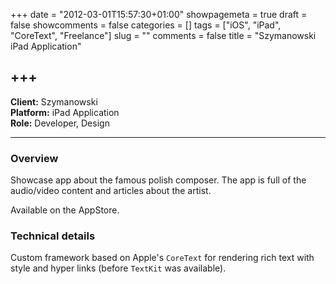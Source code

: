 +++
date = "2012-03-01T15:57:30+01:00"
showpagemeta = true
draft = false
showcomments = false
categories = []
tags = ["iOS", "iPad", "CoreText", "Freelance"]
slug = ""
comments = false
title = "Szymanowski iPad Application"

+++
---
**Client:**	Szymanowski</br>
**Platform:**	iPad Application</br>
**Role:**		Developer, Design</br>

---


### Overview

Showcase app about the famous polish composer. The app is full of the audio/video content and articles about the artist. 

Available on the AppStore.

### Technical details

Custom framework based on Apple's `CoreText` for rendering rich text with style and hyper links (before `TextKit` was available). 